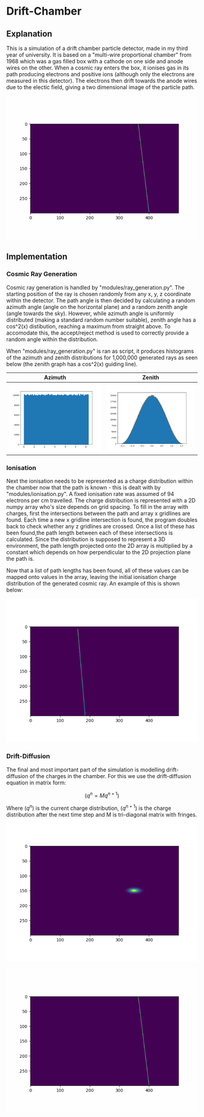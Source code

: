 # Drift-Chamber
## Explanation
This is a simulation of a drift chamber particle detector, made in my third year of university. It is based on a "multi-wire proportional chamber" from 1968 which was a gas filled box with a cathode on one side and anode wires on the other. When a cosmic ray enters the box, it ionises gas in its path producing electrons and positive ions (although only the electrons are measured in this detector). The electrons then drift towards the anode wires due to the electic field, giving a two dimensional image of the particle path.

<img src="/readme_pics/drift_diffusion.gif" />

## Implementation
### Cosmic Ray Generation
Cosmic ray generation is handled by "modules/ray_generation.py". The starting position of the ray is chosen randomly from any x, y, z coordinate within the detector. The path angle is then decided by calculating a random azimuth angle (angle on the horizontal plane) and a random zenith angle (angle towards the sky). However, while azimuth angle is uniformly distributed (making a standard random number suitable), zenith angle has a cos^2(x) distibution, reaching a maximum from straight above. To accomodate this, the accept/reject method is used to correctly provide a random angle within the distribution.

When "modules/ray_generation.py" is ran as script, it produces histograms of the azimuth and zenith distributions for 1,000,000 generated rays as seen below (the zenith graph has a cos^2(x) guiding line).

Azimuth             |  Zenith
:-------------------------:|:-------------------------:
<img src="/readme_pics/Azimuth.png" />  |  <img src="/readme_pics/Zenith.png" />

### Ionisation
Next the ionisation needs to be represented as a charge distribution within the chamber now that the path is known - this is dealt with by "modules/ionisation.py". A fixed ionisation rate was assumed of 94 electrons per cm travelled. The charge distribution is represented with a 2D numpy array who's size depends on grid spacing. To fill in the array with charges, first the intersections between the path and array x gridlines are found. Each time a new x gridline intersection is found, the program doubles back to check whether any z gridlines are crossed. Once a list of these has been found,the path length between each of these intersections is calculated. Since the distribution is supposed to represent a 3D environment, the path length projected onto the 2D array is multiplied by a constant which depends on how perpendicular to the 2D projection plane the path is.

Now that a list of path lengths has been found, all of these values can be mapped onto values in the array, leaving the initial ionisation charge distribution of the generated cosmic ray. An example of this is shown below:

<img src="/readme_pics/Ionised_charges.png" />

### Drift-Diffusion
The final and most important part of the simulation is modelling drift-diffusion of the charges in the chamber. For this we use the drift-diffusion equation in matrix form:

$$ (q^n = {Mq^{n+1}}) $$

Where $(q^n)$ is the current charge distribution, $(q^{n+1})$ is the charge distribution after the next time step and M is tri-diagonal matrix with fringes.
<img src="/readme_pics/Point_charge.png" />

<img src="/readme_pics/drift_diffusion.gif" />
